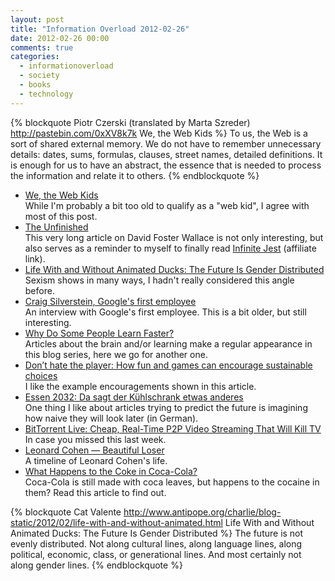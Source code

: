 ```yaml
---
layout: post
title: "Information Overload 2012-02-26"
date: 2012-02-26 00:00
comments: true
categories:
  - informationoverload
  - society
  - books
  - technology
---
```

{% blockquote Piotr Czerski (translated by Marta Szreder) http://pastebin.com/0xXV8k7k We, the Web Kids %}
To us, the Web is a sort of shared external memory. We do not have to remember unnecessary details: dates, sums, formulas, clauses, street names, detailed definitions. It is enough for us to have an abstract, the essence that is needed to process the information and relate it to others.
{% endblockquote %}

* [We, the Web Kids](http://pastebin.com/0xXV8k7k)<br>While I'm probably a bit too old to qualify as a "web kid", I agree with most of this post.
* [The Unfinished](http://www.newyorker.com/reporting/2009/03/09/090309fa_fact_max?currentPage=all)<br>This very long article on David Foster Wallace is not only interesting, but also serves as a reminder to myself to finally read [Infinite Jest](http://www.amazon.com/gp/product/0316066524/ref=as_li_ss_tl?ie=UTF8&tag=citizen4blog-20&linkCode=as2&camp=1789&creative=390957&creativeASIN=0316066524) (affiliate link).
* [Life With and Without Animated Ducks: The Future Is Gender Distributed](http://www.antipope.org/charlie/blog-static/2012/02/life-with-and-without-animated.html)<br>Sexism shows in many ways, I hadn't really considered this angle before.
* [Craig Silverstein, Google's first employee](http://www.mercurynews.com/ci_16291970)<br>An interview with Google's first employee. This is a bit older, but still interesting.
* [Why Do Some People Learn Faster?](http://www.wired.com/wiredscience/2011/10/why-do-some-people-learn-faster-2/)<br>Articles about the brain and/or learning make a regular appearance in this blog series, here we go for another one.
* [Don’t hate the player: How fun and games can encourage sustainable choices](http://grist.org/living/dont-hate-the-player-how-fun-and-games-can-encourage-sustainable-choices/)<br>I like the example encouragements shown in this article.
* [Essen 2032: Da sagt der Kühlschrank etwas anderes ](http://www.zeit.de/wissen/gesundheit/2012-02/geboren-2012-ernaehrung)<br>One thing I like about articles trying to predict the future is imagining how naive they will look later (in German).
* [BitTorrent Live: Cheap, Real-Time P2P Video Streaming That Will Kill TV](http://techcrunch.com/2012/02/13/bittorrent-live/)<br>In case you missed this last week.
* [Leonard Cohen — Beautiful Loser](http://exclaim.ca/Features/Timeline/leonard_cohen-beautiful_loser)<br>A timeline of Leonard Cohen's life.
* [What Happens to the Coke in Coca-Cola?](http://www.good.is/post/regulators-mount-up-what-happens-to-the-coke-in-coca-cola/)<br>Coca-Cola is still made with coca leaves, but happens to the cocaine in them? Read this article to find out.

{% blockquote Cat Valente http://www.antipope.org/charlie/blog-static/2012/02/life-with-and-without-animated.html Life With and Without Animated Ducks: The Future Is Gender Distributed %}
The future is not evenly distributed. Not along cultural lines, along language lines, along political, economic, class, or generational lines. And most certainly not along gender lines.
{% endblockquote %}
